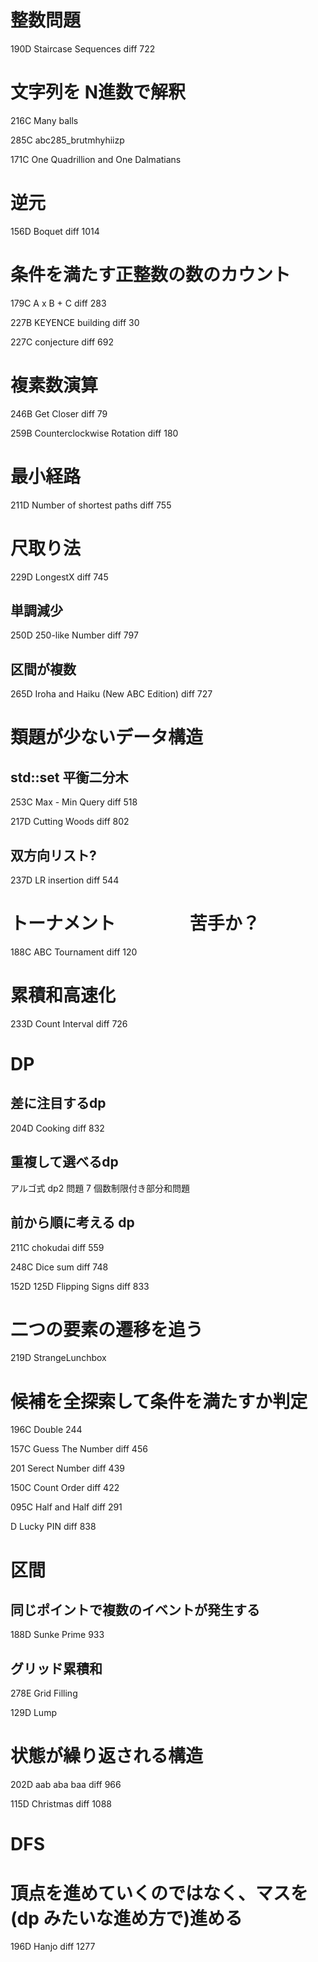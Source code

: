 # 整数問題

190D Staircase Sequences    diff 722

# 文字列を N進数で解釈

216C  Many balls 

285C  abc285_brutmhyhiizp

171C One Quadrillion and One Dalmatians 

# 逆元

156D Boquet  diff 1014


# 条件を満たす正整数の数のカウント

179C A x B + C    diff 283

227B KEYENCE building diff 30

227C conjecture   diff 692



# 複素数演算

246B  Get Closer                      diff 79

259B  Counterclockwise Rotation       diff 180


# 最小経路

211D Number of shortest paths   diff 755


# 尺取り法

229D LongestX                        diff 745

## 単調減少

250D 250-like Number  diff 797

## 区間が複数

265D Iroha and Haiku (New ABC Edition) diff 727




# 類題が少ないデータ構造

## std::set  平衡二分木

253C  Max - Min Query   diff 518

217D   Cutting Woods   diff 802

## 双方向リスト?

237D  LR insertion diff 544




# トーナメント 　　　　苦手か？

188C  ABC Tournament    diff  120

# 累積和高速化

233D Count Interval  diff 726

# DP

## 差に注目するdp

204D  Cooking   diff  832

## 重複して選べるdp

アルゴ式 dp2   問題 7 個数制限付き部分和問題


## 前から順に考える dp

211C chokudai    diff 559

248C Dice sum    diff 748

152D  125D Flipping Signs diff 833


# 二つの要素の遷移を追う

219D StrangeLunchbox


# 候補を全探索して条件を満たすか判定

196C Double 244

157C Guess The Number  diff 456

201 Serect Number  diff 439

150C Count Order   diff 422

095C Half and Half   diff 291

D Lucky PIN diff 838




# 区間

## 同じポイントで複数のイベントが発生する 

188D Sunke Prime 933

## グリッド累積和

278E Grid Filling

129D Lump


# 状態が繰り返される構造

202D aab aba baa   diff 966

115D Christmas   diff 1088



# DFS

# 頂点を進めていくのではなく、マスを(dp みたいな進め方で)進める

196D Hanjo  diff 1277


